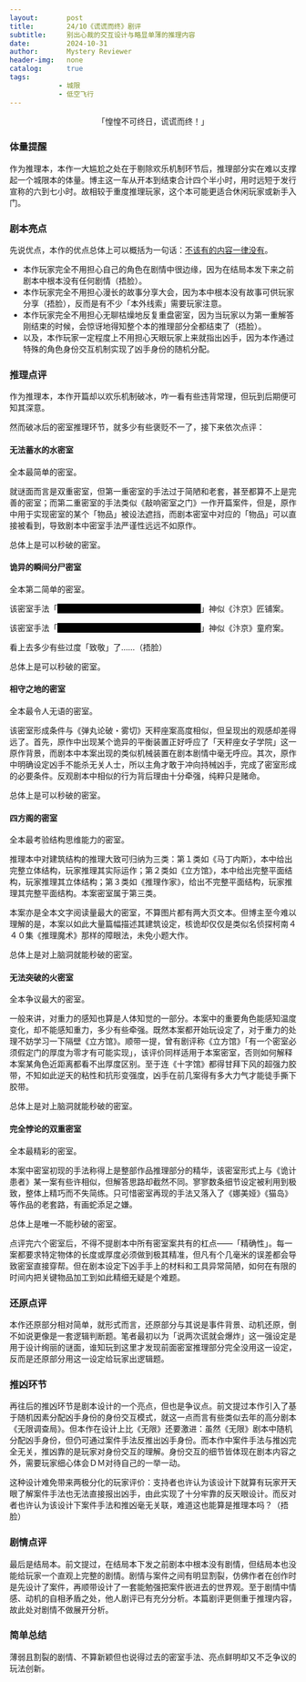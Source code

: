 ```yaml
---
layout:       post
title:        24/10《谎谎而终》剧评
subtitle:     别出心裁的交互设计与略显单薄的推理内容
date:         2024-10-31
author:       Mystery Reviewer
header-img:   none
catalog:      true
tags:
            - 城限
            - 低空飞行
---
```


 <p style="text-align:center">「惶惶不可终日，谎谎而终！」</p>

### 体量提醒

作为推理本，本作一大尴尬之处在于剔除欢乐机制环节后，推理部分实在难以支撑起一个城限本的体量。博主这一车从开本到结束合计四个半小时，用时远短于发行宣称的六到七小时。故相较于重度推理玩家，这个本可能更适合休闲玩家或新手入门。

### 剧本亮点

先说优点，本作的优点总体上可以概括为一句话：<u>不该有的内容一律没有</u>。

* 本作玩家完全不用担心自己的角色在剧情中很边缘，因为在结局本发下来之前剧本中根本没有任何剧情（捂脸）。
* 本作玩家完全不用担心漫长的故事分享大会，因为本中根本没有故事可供玩家分享（捂脸），反而是有不少「本外线索」需要玩家注意。
* 本作玩家完全不用担心无聊枯燥地反复重盘密室，因为当玩家以为第一重解答刚结束的时候，会惊讶地得知整个本的推理部分全都结束了（捂脸）。
* 以及，本作玩家一定程度上不用担心天眼玩家上来就指出凶手，因为本作通过特殊的角色身份交互机制实现了凶手身份的随机分配。

### 推理点评

作为推理本，本作开篇却以欢乐机制破冰，咋一看有些违背常理，但玩到后期便可知其深意。

然而破冰后的密室推理环节，就多少有些褒贬不一了，接下来依次点评：

#### 无法蓄水的水密室

全本最简单的密室。

就谜面而言是双重密室，但第一重密室的手法过于简陋和老套，甚至都算不上是完善的密室；而第二重密室的手法类似《敲响密室之门》一作开篇案件，但是，原作中用于实现密室的某个「物品」被设法遮挡，而剧本密室中对应的「物品」可以直接被看到，导致剧本中密室手法严谨性远远不如原作。

总体上是可以秒破的密室。

#### 诡异的瞬间分尸密室

全本第二简单的密室。

该密室手法「<font style="background-color: #000000; color: black">先把钥匙塞进嘴里，再把头颅从窗户扔入</font>」神似《汴京》匠铺案。

该密室手法「<font style="background-color: #000000; color: black">被害人早已被分尸，床上尸体为凶手假扮</font>」神似《汴京》童府案。

看上去多少有些过度「致敬」了……（捂脸）

总体上是可以秒破的密室。

#### 相守之地的密室

全本最令人无语的密室。

该密室形成条件与《弹丸论破・雾切》天秤座案高度相似，但呈现出的观感却差得远了。首先，原作中出现某个诡异的平衡装置正好呼应了「天秤座女子学院」这一原作背景，而剧本中本案出现的类似机械装置在剧本剧情中毫无呼应。其次，原作中明确设定凶手不能杀无关人士，所以主角才敢于冲向持械凶手，完成了密室形成的必要条件。反观剧本中相似的行为背后理由十分牵强，纯粹只是赌命。

总体上是可以秒破的密室。

#### 四方阁的密室

全本最考验结构思维能力的密室。

推理本中对建筑结构的推理大致可归纳为三类：第１类如《马丁内斯》，本中给出完整立体结构，玩家推理其实际运作；第２类如《立方馆》，本中给出完整平面结构，玩家推理其立体结构；第３类如《推理作家》，给出不完整平面结构，玩家推理其完整平面结构。本案密室属于第三类。

本案亦是全本文字阅读量最大的密室，不算图片都有两大页文本。但博主至今难以理解的是，本案以如此大量篇幅描述其建筑设定，核诡却仅仅是类似名侦探柯南４４０集《推理魔术》那样的障眼法，未免小题大作。

总体上是对上脑洞就能秒破的密室。

#### 无法突破的火密室

全本争议最大的密室。

一般来讲，对重力的感知也算是人体知觉的一部分。本案中的重要角色能感知温度变化，却不能感知重力，多少有些牵强。既然本案都开始玩设定了，对于重力的处理不妨学习一下隔壁《立方馆》。顺带一提，曾有剧评称《立方馆》「有一个密室必须假定门的厚度为零才有可能实现」，该评价同样适用于本案密室，否则如何解释本案某角色近距离都看不出厚度区别。至于连《十字馆》都得甘拜下风的超强力胶带，不知如此逆天的粘性和抗形变强度，凶手在前几案得有多大力气才能徒手撕下胶带。

总体上是对上脑洞就能秒破的密室。

#### 完全悖论的双重密室

全本最精彩的密室。

本案中密室初现的手法称得上是整部作品推理部分的精华，该密室形式上与《诡计患者》某一案有些许相似，但解答思路却截然不同。寥寥数条细节设定被利用到极致，整体上精巧而不失简练。只可惜密室再现的手法又落入了《娜美娅》《猫岛》等作品的老套路，有画蛇添足之嫌。

总体上是唯一不能秒破的密室。

点评完六个密室后，不得不提剧本中所有密室案共有的杠点——「精确性」。每一案都要求特定物体的长度或厚度必须做到极其精准，但凡有个几毫米的误差都会导致密室直接穿帮。但在剧本设定下凶手手上的材料和工具异常简陋，如何在有限的时间内把关键物品加工到如此精细无疑是个难题。

### 还原点评

本作还原部分相对简单，就形式而言，还原部分与其说是事件背景、动机还原，倒不如说更像是一套逻辑判断题。笔者最初以为「说两次谎就会爆炸」这一强设定是用于设计绚丽的谜面，谁知玩到这里才发现前面密室推理部分完全没用这一设定，反而是还原部分用这一设定给玩家出逻辑题。

### 推凶环节

再往后的推凶环节是剧本设计的一个亮点，但也是争议点。前文提过本作引入了基于随机因素分配凶手身份的身份交互模式，就这一点而言有些类似去年的高分剧本《无限调查局》。但本作在设计上比《无限》还要激进：虽然《无限》剧本中随机分配凶手身份，但仍可通过案件手法反推出凶手身份。而本作中案件手法与推凶完全无关，推凶靠的是玩家对身份交互的理解。身份交互的细节皆体现在剧本内容之外，需要玩家细心体会ＤＭ对待自己的一举一动。

这种设计难免带来两极分化的玩家评价：支持者也许认为该设计下就算有玩家开天眼了解案件手法也无法直接报出凶手，由此实现了十分牢靠的反天眼设计。而反对者也许认为该设计下案件手法和推凶毫无关联，难道这也能算是推理本吗？（捂脸）

### 剧情点评

最后是结局本。前文提过，在结局本下发之前剧本中根本没有剧情，但结局本也没能给玩家一个直观上完整的剧情。剧情与案件之间有明显割裂，仿佛作者在创作时是先设计了案件，再顺带设计了一套能勉强把案件嵌进去的世界观。至于剧情中情感、动机的自相矛盾之处，他人剧评已有充分分析。本篇剧评更侧重于推理内容，故此处对剧情不做展开分析。

### 简单总结

薄弱且割裂的剧情、不算新颖但也说得过去的密室手法、亮点鲜明却又不乏争议的玩法创新。
